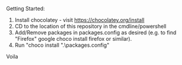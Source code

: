 Getting Started:

1. Install chocolatey - visit https://chocolatey.org/install
2. CD to the location of this repository in the cmdline/powershell
3. Add/Remove packages in packages.config as desired (e.g. to find "Firefox" google choco install firefox or similar).
4. Run "choco install ".\packages.config" 

Voila
